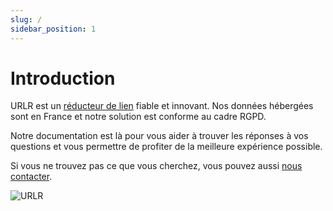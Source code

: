 ```yaml
---
slug: /
sidebar_position: 1
---
```


# Introduction

URLR est un [réducteur de lien](https://urlr.me) fiable et innovant. Nos données hébergées sont en France et notre solution est conforme au cadre RGPD.

Notre documentation est là pour vous aider à trouver les réponses à vos questions et vous permettre de profiter de la meilleure expérience possible.

Si vous ne trouvez pas ce que vous cherchez, vous pouvez aussi [nous contacter](https://urlr.me/contact).

![URLR](/img/docs/urlr.png)